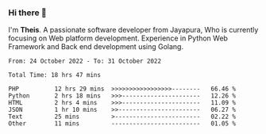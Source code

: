 ### Hi there 👋

I'm <b>Theis</b>. A passionate software developer from Jayapura, Who is currently focusing on Web platform development. Experience in Python Web Framework and Back end development using Golang.

 
 <!--START_SECTION:waka-->

```text
From: 24 October 2022 - To: 31 October 2022

Total Time: 18 hrs 47 mins

PHP          12 hrs 29 mins  >>>>>>>>>>>>>>>>>--------   66.46 %
Python       2 hrs 18 mins   >>>----------------------   12.26 %
HTML         2 hrs 4 mins    >>>----------------------   11.09 %
JSON         1 hr 10 mins    >>-----------------------   06.27 %
Text         25 mins         >------------------------   02.22 %
Other        11 mins         -------------------------   01.05 %
```

<!--END_SECTION:waka-->
